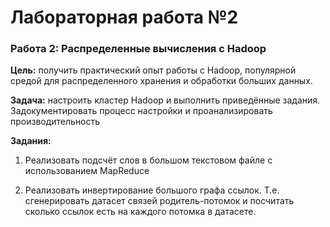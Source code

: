 # Лабораторная работа №2

### Работа 2: Распределенные вычисления с Hadoop

**Цель:** получить практический опыт работы с Hadoop, популярной средой для распределенного хранения и обработки больших данных.

**Задача:** настроить кластер Hadoop и выполнить приведённые задания. Задокументировать процесс настройки и проанализировать производительность

**Задания:**

1. Реализовать подсчёт слов в большом текстовом файле с использованием MapReduce

2. Реализовать инвертирование большого графа ссылок. Т.е. сгенерировать датасет связей родитель-потомок и посчитать сколько ссылок есть на каждого потомка в датасете.
